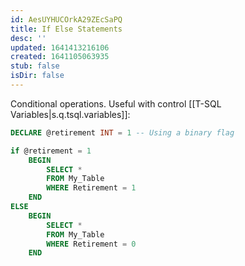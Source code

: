 ```yaml
---
id: AesUYHUCOrkA29ZEcSaPQ
title: If Else Statements
desc: ''
updated: 1641413216106
created: 1641105063935
stub: false
isDir: false
---
```


Conditional operations. Useful with control [[T-SQL Variables|s.q.tsql.variables]]:

```sql
DECLARE @retirement INT = 1 -- Using a binary flag

if @retirement = 1
	BEGIN
		SELECT *
		FROM My_Table
		WHERE Retirement = 1
	END
ELSE
	BEGIN
		SELECT *
		FROM My_Table
		WHERE Retirement = 0
	END
```
